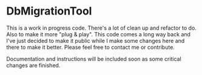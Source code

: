 # DbMigrationTool
This is a work in progress code. There's a lot of clean up and refactor to do. Also to make it more "plug & play". This code comes a long way back and I've just decided to make it public while I make some changes here and there to make it better. Please feel free to contact me or contribute.

Documentation and instructions will be included soon as some critical changes are finished.
